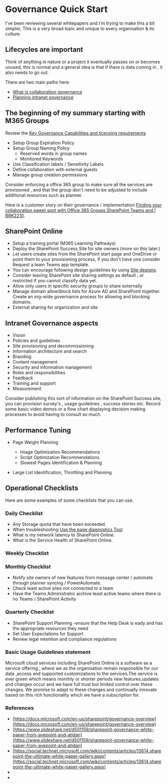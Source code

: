 # Governance Quick Start

I've been reviewing several whitepapers and i'm trying to make this a bit simpler, This is a very broad topic and unique to every organisation & its culture.

## Lifecycles are important

Think of anything in nature or a project it eventually passes on or becomes unused, this is normal and a general idea is that if there is data coming in , it also needs to go out.  

There are two main paths here:

* [What is collaboration governance ](https://docs.microsoft.com/en-us/microsoft-365/solutions/collaboration-governance-overview?view=o365-worldwide)
* [Planning intranet governance](https://docs.microsoft.com/en-us/sharepoint/intranet-governance)

## The beginning of my summary starting with M365 Groups

Review the [Key Governance Capabilities and licensing requirements](https://docs.microsoft.com/en-us/microsoft-365/solutions/collaboration-governance-overview?view=o365-worldwide#key-governance-capabilities-and-licensing-requirements)

* Setup Group Expiration Policy
* Setup Group Naming Policy
  * Reserved words in group names
  * Monitored Keywords
* Use Classification labels / Sensitivity Labels
* Define collaboration with external guests
* Manage group creation permissions

Consider enforcing a office 365 group to make sure all the services are provisioned , and that the group don't need to be adjusted to include additional resources such as planner.

Here is a customer story on their governance / implementation [Finding your collaboration sweet spot with Office 365 Groups SharePoint Teams and | BRK2210](https://www.youtube.com/watch?v=Rx9eVwqXeQk).

## SharePoint Online

* Setup a training portal (M365 Learning Pathways)
* Deploy the SharePoint Success Site for site owners (more on this later.)
* Let users create sites from the SharePoint start page and OneDrive or point them to your provisioning process, if you don't have one consider Request a team Teams app template.
* You can encourage following design guidelines by using [Site designs](https://support.microsoft.com/en-us/office/apply-and-customize-sharepoint-site-templates-39382463-0e45-4d1b-be27-0e96aeec8398?ui=en-us&rs=en-us&ad=us).
* Consider leaving SharePoint site sharing settings as default , or restricted if you cannot classify data yet.
* Allow only users in specific security groups to share externally
* Manage domain allow/block lists for Azure AD and SharePoint together. Create an org-wide governance process for allowing and blocking domains.
* External sharing for organization and site

## Intranet Governance aspects

* Vision
* Policies and guidelines
* Site provisioning and decommissioning
* Information architecture and search
* Branding
* Content management
* Security and information management
* Roles and responsibilities
* Feedback
* Training and support
* Measurement

Consider publishing this sort of information on the SharePoint Success site, you can provision survey's , usage guidelines , success stories etc.
Record some basic video demos or a flow chart displaying decision making processes to avoid having to consult so much.

## Performance Tuning

*   Page Weight Planning
    * Image Optimization Recommendations
    * Script Optimization Recommendations
    * Slowest Pages Identification & Planning

* Large List Identification, Throttling and Planning
  



## Operational Checklists
Here are some examples of some checklists that you can use.

### Daily Checklist

* Any Storage quota that have been exceeded.
* When troubleshooting  [Use the page diagnostics Tool](https://docs.microsoft.com/en-us/microsoft-365/enterprise/page-diagnostics-for-spo)
* What is my network latency to SharePoint Online.
* What is the Service Health of SharePoint Online.
  

### Weekly Checklist




### Monthly Checklist

* Notify site owners of new features from message center / automate through planner syncing / PowerAutomate.
* Check least active sites not connected to a team
* Have the Teams Administrator archive least active teams where there is no Teams / SharePoint Activity


### Quarterly Checklist

* SharePoint Support Planning -ensure that the Help Desk is eady and has the appropriate resources they need
* Set User Expectations for Support
* Review  legal retention and compliance regulations

### Basic Usage Guidelines statement

Microsoft cloud services including SharePoint Online is a software as a service offering , where we as the organisation remain responsible for our data ,access and supported customizations to the services.The service is ever green which means monthly or shorter periods new features,updates and changes occur and we have full trust but limited control over these changes. We promise to adapt to these changes and continually innovate based on this rich functionality which we have a subscription for.


### References

* [https://docs.microsoft.com/en-us/sharepoint/governance-overview](https://docs.microsoft.com/en-us/sharepoint/governance-overview)
* [https://www.slideshare.net/d501159/sharepoint-governance-white-paper-from-avepoint-and-atidan](https://www.slideshare.net/d501159/sharepoint-governance-white-paper-from-avepoint-and-atidan)
* [https://social.technet.microsoft.com/wiki/contents/articles/13614.sharepoint-the-ultimate-white-paper-gallery.aspx](https://social.technet.microsoft.com/wiki/contents/articles/13614.sharepoint-the-ultimate-white-paper-gallery.aspx)
* []()
* []()
